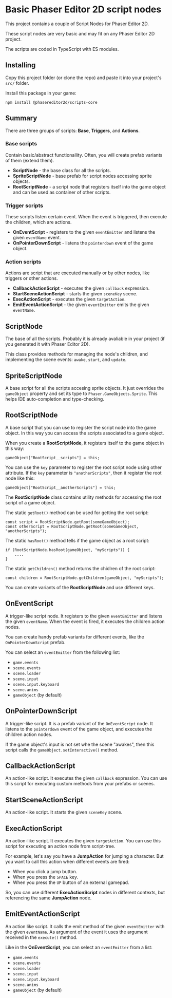 # Basic Phaser Editor 2D script nodes

This project contains a couple of Script Nodes for Phaser Editor 2D.

These script nodes are very basic and may fit on any Phaser Editor 2D project.

The scripts are coded in TypeScript with ES modules.

## Installing

Copy this project folder (or clone the repo) and paste it into your project's `src/` folder.

Install this package in your game:

```
npm install @phasereditor2d/scripts-core
```

## Summary

There are three groups of scripts: **Base**, **Triggers**, and **Actions**.

### Base scripts

Contain basic/abstract functionallity. Often, you will create prefab variants of them (extend them).

* **ScriptNode** - the base class for all the scripts.
* **SpriteScriptNode** - base prefab for script nodes accessing sprite objects.
* **RootScriptNode** - a script node that registers itself into the game object and can be used as container of other scripts.

### Trigger scripts

These scripts listen certain event. When the event is triggered, then execute the children, which are actions.

* **OnEventScript** - registers to the given `eventEmitter` and listens the given `eventName` event.
* **OnPointerDownScript** - listens the `pointerdown` event of the game object.

### Action scripts

Actions are script that are executed manually or by other nodes, like triggers or other actions.

* **CallbackActionScript** - executes the given `callback` expression.
* **StartSceneActionScript** - starts the given `sceneKey` scene.
* **ExecActionScript** - executes the given `targetAction`.
* **EmitEventActionScript** - the given `eventEmitter` emits the given `eventName`.

## ScriptNode

The base of all the scripts. Probably it is already avaliable in your project (if you generated it with Phaser Editor 2D).

This class provides methods for managing the node's children, and implementing the scene events: `awake`, `start`, and `update`.

## SpriteScriptNode

A base script for all the scripts accesing sprite objects. It just overrides the `gameObject` property and set its type to `Phaser.GameObjects.Sprite`. This helps IDE auto-completion and type-checking.

## RootScriptNode

A base script that you can use to register the script node into the game object. In this way you can access the scripts associated to a game object.

When you create a **RootScriptNode**, it registers itself to the game object in this way:

```
gameObject["RootScript__scripts"] = this;
```

You can use the `key` parameter to register the root script node using other attribute. If the `key` parameter is `"anotherScripts"`, then it register the root node like this:

```
gameObject["RootScript__anotherScripts"] = this;
```

The **RootScriptNode** class contains utility methods for accessing the root script of a game object.

The static `getRoot()` method can be used for getting the root script:

```
const script = RootScriptNode.getRoot(someGameObject);
const otherScript = RootScriptNode.getRoot(someGameObject, "anotherScripts");
```

The static `hasRoot()` method tells if the game object as a root script:

```
if (RootScriptNode.hasRoot(gameObject, "myScripts")) {
    ....
}
```

The static `getChildren()` method returns the chidlren of the root script:

```
const children = RootScriptNode.getChildren(gameObject, "myScripts");
```

You can create variants of the **RootScriptNode** and use different keys.

## OnEventScript

A trigger-like script node. It registers to the given `eventEmitter` and listens the given `eventName`. When the event is fired, it executes the children action nodes. 

You can create handy prefab variants for different events, like the `OnPointerDownScript` prefab.

You can select an `eventEmitter` from the following list:

* `game.events`
* `scene.events`
* `scene.loader`
* `scene.input`
* `scene.input.keyboard`
* `scene.anims`
* `gameObject` (by default)

## OnPointerDownScript

A trigger-like script. It is a prefab variant of the `OnEventScript` node. It listens to the `pointerdown` event of the game object, and executes the children action nodes.

If the game object's input is not set whe the scene "awakes", then this script calls the `gameObject.setInteractive()` method.

## CallbackActionScript

An action-like script. It executes the given `callback` expression. You can use this script for executing custom methods from your prefabs or scenes.

## StartSceneActionScript

An action-like script. It starts the given `sceneKey` scene.

## ExecActionScript

An action-like script. It executes the given `targetAction`. You can use this script for executing an action node from script-tree.

For example, let's say you have a **JumpAction** for jumping a character. But you want to call this action when different events are fired:

- When you click a jump button.
- When you press the `SPACE` key.
- When you press the `UP` button of an external gamepad.

So, you can use different **ExecActionScript** nodes in different contexts, but referencing the same **JumpAction** node.

## EmitEventActionScript

An action like script. It calls the emit method of the given `eventEmitter` with the given `eventName`. As argument of the event it uses the argument received in the `execute()` method.

Like in the **OnEventScript**, you can select an `eventEmitter` from a list:

* `game.events`
* `scene.events`
* `scene.loader`
* `scene.input`
* `scene.input.keyboard`
* `scene.anims`
* `gameObject` (by default)
